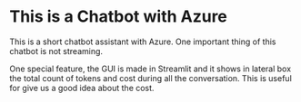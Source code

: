 # This is a Chatbot with Azure 
This is a short chatbot assistant with Azure. One important thing of this chatbot is not streaming. 

One special feature, the GUI is made in Streamlit and it shows in lateral box the total count of tokens and cost during all the conversation. This is useful for give us a good idea about the cost.